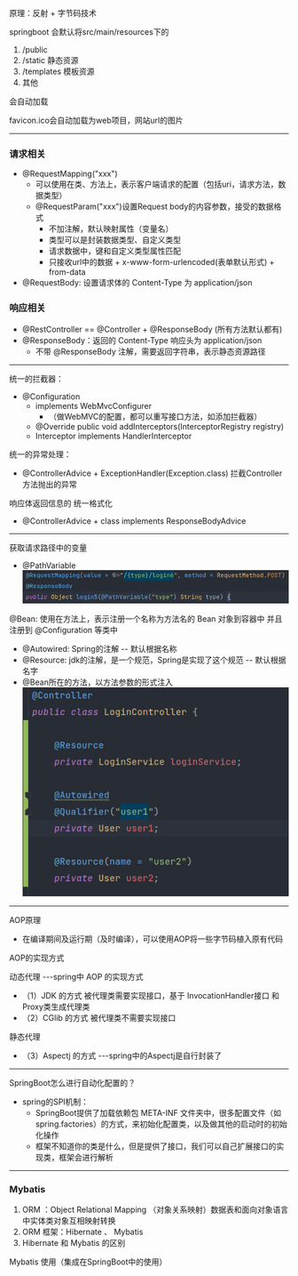 原理：反射 + 字节码技术

springboot 会默认将src/main/resources下的
  1. /public
  2. /static  静态资源
  3. /templates  模板资源
  4. 其他 

会自动加载

favicon.ico会自动加载为web项目，网站url的图片

---
### 请求相关
- @RequestMapping("xxx")
    - 可以使用在类、方法上，表示客户端请求的配置（包括uri，请求方法，数据类型）
    - @RequestParam("xxx")设置Request body的内容参数，接受的数据格式
        - 不加注解，默认映射属性（变量名）
        - 类型可以是封装数据类型、自定义类型
        - 请求数据中，键和自定义类型属性匹配
        - 只接收url中的数据 + x-www-form-urlencoded(表单默认形式) + from-data
- @RequestBody: 设置请求体的 Content-Type 为 application/json
### 响应相关
- @RestController == @Controller + @ResponseBody (所有方法默认都有)
- @ResponseBody：返回的 Content-Type 响应头为 application/json
    - 不带 @ResponseBody 注解，需要返回字符串，表示静态资源路径
    
---
统一的拦截器：
- @Configuration 
  - implements WebMvcConfigurer
    - （做WebMVC的配置，都可以重写接口方法，如添加拦截器）
  - @Override
    public void addInterceptors(InterceptorRegistry registry)
  -   Interceptor implements HandlerInterceptor
    
统一的异常处理：
- @ControllerAdvice + ExceptionHandler(Exception.class) 拦截Controller 方法抛出的异常

响应体返回信息的 统一格式化
- @ControllerAdvice  + class implements ResponseBodyAdvice

---
获取请求路径中的变量
- @PathVariable
![img_1.png](img_1.png)
  
@Bean: 使用在方法上，表示注册一个名称为方法名的 Bean 对象到容器中 并且注册到 @Configuration 等类中
- @Autowired: Spring的注解   -- 默认根据名称
- @Resource: jdk的注解，是一个规范，Spring是实现了这个规范   -- 默认根据名字
- @Bean所在的方法，以方法参数的形式注入
![img_2.png](img_2.png)
  
---
AOP原理
- 在编译期间及运行期（及时编译），可以使用AOP将一些字节码植入原有代码

AOP的实现方式

动态代理   ---spring中 AOP 的实现方式
- （1）JDK 的方式 被代理类需要实现接口，基于 InvocationHandler接口 和 Proxy类生成代理类
- （2）CGlib 的方式 被代理类不需要实现接口

静态代理
- （3）Aspectj 的方式    ---spring中的Aspectj是自行封装了
---
SpringBoot怎么进行自动化配置的？
- spring的SPI机制：
    - SpringBoot提供了加载依赖包 META-INF 文件夹中，很多配置文件（如 spring.factories）的方式，来初始化配置类，以及做其他的启动时的初始化操作
    - 框架不知道你的类是什么，但是提供了接口，我们可以自己扩展接口的实现类，框架会进行解析
    
---
### Mybatis

1. ORM ：Object Relational Mapping （对象关系映射）数据表和面向对象语言中实体类对象互相映射转换
2. ORM 框架：Hibernate 、 Mybatis
3. Hibernate 和 Mybatis 的区别

Mybatis 使用（集成在SpringBoot中的使用）

